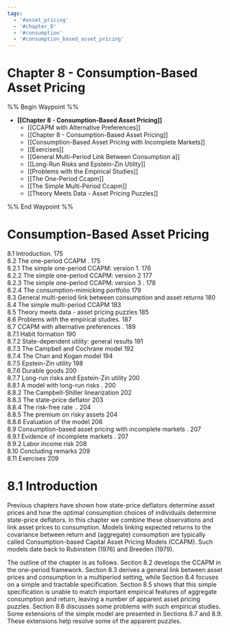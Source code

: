 ```yaml
---
tags:
  - '#asset_pricing'
  - '#chapter_8'
  - '#consumption'
  - '#consumption_based_asset_pricing'
---
```

# Chapter 8 - Consumption-Based Asset Pricing
%% Begin Waypoint %%
- **[[Chapter 8 - Consumption-Based Asset Pricing]]**
	- [[CCAPM with Alternative Preferences]]
	- [[Chapter 8 - Consumption-Based Asset Pricing]]
	- [[Consumption-Based Asset Pricing with Incomplete Markets]]
	- [[Exercises]]
	- [[General Multi-Period Link Between Consumption a]]
	- [[Long-Run Risks and Epstein-Zin Utility]]
	- [[Problems with the Empirical Studies]]
	- [[The One-Period Ccapm]]
	- [[The Simple Multi-Period Ccapm]]
	- [[Theory Meets Data - Asset Pricing Puzzles]]

%% End Waypoint %%
# Consumption-Based Asset Pricing
8.1 Introduction. 175   
8.2 The one-period CCAPM . 175   
8.2.1 The simple one-period CCAPM: version 1. 176   
8.2.2 The simple one-period CCAPM: version 2 177   
8.2.3 The simple one-period CCAPM: version 3 . 178   
8.2.4 The consumption-mimicking portfolio 179   
8.3 General multi-period link between consumption and asset returns 180   
8.4 The simple multi-period CCAPM 183   
8.5 Theory meets data - asset pricing puzzles 185   
8.6 Problems with the empirical studies. 187   
8.7 CCAPM with alternative preferences . 189   
8.7.1 Habit formation 190   
8.7.2 State-dependent utility: general results 191   
8.7.3 The Campbell and Cochrane model 192   
8.7.4 The Chan and Kogan model 194   
8.7.5 Epstein-Zin utility 198   
8.7.6 Durable goods 200   
8.7.7 Long-run risks and Epstein-Zin utility 200   
8.8.1 A model with long-run risks . 200   
8.8.2 The Campbell-Shiller linearization 202   
8.8.3 The state-price deflator 203   
8.8.4 The risk-free rate .. 204   
8.8.5 The premium on risky assets 204   
8.8.6 Evaluation of the model 206   
8.9 Consumption-based asset pricing with incomplete markets . 207   
8.9.1 Evidence of incomplete markets . 207   
8.9.2 Labor income risk 208   
8.10 Concluding remarks 209   
8.11 Exercises 209  


# 8.1 Introduction  

Previous chapters have shown how state-price deflators determine asset prices and how the optimal consumption choices of individuals determine state-price deflators. In this chapter we combine these observations and link asset prices to consumption. Models linking expected returns to the covariance between return and (aggregate) consumption are typically called Consumption-based Capital Asset Pricing Models (CCAPM). Such models date back to Rubinstein (1976) and Breeden (1979).  

The outline of the chapter is as follows. Section 8.2 develops the CCAPM in the one-period framework. Section 8.3 derives a general link between asset prices and consumption in a multiperiod setting, while Section 8.4 focuses on a simple and tractable specification. Section 8.5 shows that this simple specification is unable to match important empirical features of aggregate consumption and return, leaving a number of apparent asset pricing puzzles. Section 8.6 discusses some problems with such empirical studies. Some extensions of the simple model are presented in Sections 8.7 and 8.9. These extensions help resolve some of the apparent puzzles.  
